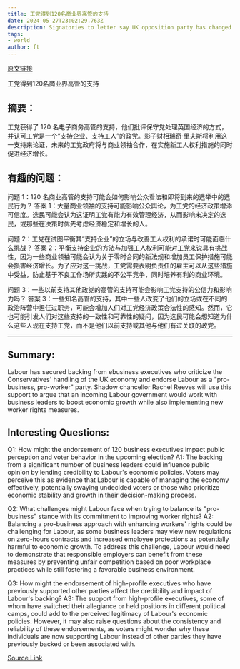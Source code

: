 ```yaml
---
title: 工党得到120名商业界高管的支持
date: 2024-05-27T23:02:29.763Z
description: Signatories to letter say UK opposition party has changed as they criticise Tories’ handling of the economy
tags: 
- world
author: ft
---
```


[原文链接](https://ft.com/content/c61fed37-e5a3-472f-8dc4-8a85c7d927c5)

工党得到120名商业界高管的支持

## 摘要：
工党获得了 120 名电子商务高管的支持，他们批评保守党处理英国经济的方式，并认可工党是一个“支持企业、支持工人”的政党。影子财相瑞奇·里夫斯将利用这一支持来论证，未来的工党政府将与商业领袖合作，在实施新工人权利措施的同时促进经济增长。

## 有趣的问题：
问题 1：120 名商业高管的支持可能会如何影响公众看法和即将到来的选举中的选民行为？
答案 1：大量商业领袖的支持可能影响公众舆论，为工党的经济政策增添可信度。选民可能会认为这证明工党有能力有效管理经济，从而影响未决定的选民，或那些在决策时优先考虑经济稳定和增长的人。

问题 2：工党在试图平衡其“支持企业”的立场与改善工人权利的承诺时可能面临什么挑战？
答案 2：平衡支持企业的方法与加强工人权利可能对工党来说具有挑战性，因为一些商业领袖可能会认为关于零时合同的新法规和增加员工保护措施可能会损害经济增长。为了应对这一挑战，工党需要表明负责任的雇主可以从这些措施中受益，防止基于不良工作场所实践的不公平竞争，同时培养有利的商业环境。

问题 3：一些以前支持其他政党的高管的支持可能会影响工党支持的公信力和影响力吗？
答案 3：一些知名高管的支持，其中一些人改变了他们的立场或在不同的政治阵营中担任过职务，可能会增加人们对工党经济政策合法性的感知。然而，它也可能引发人们对这些支持的一致性和可靠性的疑问，因为选民可能会想知道为什么这些人现在支持工党，而不是他们以前支持或其他与他们有过关联的政党。

---

## Summary:
Labour has secured backing from ebusiness executives who criticize the Conservatives' handling of the UK economy and endorse Labour as a "pro-business, pro-worker" party. Shadow chancellor Rachel Reeves will use this support to argue that an incoming Labour government would work with business leaders to boost economic growth while also implementing new worker rights measures.

## Interesting Questions:
Q1: How might the endorsement of 120 business executives impact public perception and voter behavior in the upcoming election?
A1: The backing from a significant number of business leaders could influence public opinion by lending credibility to Labour's economic policies. Voters may perceive this as evidence that Labour is capable of managing the economy effectively, potentially swaying undecided voters or those who prioritize economic stability and growth in their decision-making process.

Q2: What challenges might Labour face when trying to balance its "pro-business" stance with its commitment to improving worker rights?
A2: Balancing a pro-business approach with enhancing workers' rights could be challenging for Labour, as some business leaders may view new regulations on zero-hours contracts and increased employee protections as potentially harmful to economic growth. To address this challenge, Labour would need to demonstrate that responsible employers can benefit from these measures by preventing unfair competition based on poor workplace practices while still fostering a favorable business environment.

Q3: How might the endorsement of high-profile executives who have previously supported other parties affect the credibility and impact of Labour's backing?
A3: The support from high-profile executives, some of whom have switched their allegiance or held positions in different political camps, could add to the perceived legitimacy of Labour's economic policies. However, it may also raise questions about the consistency and reliability of these endorsements, as voters might wonder why these individuals are now supporting Labour instead of other parties they have previously backed or been associated with.

[Source Link](https://ft.com/content/c61fed37-e5a3-472f-8dc4-8a85c7d927c5)

